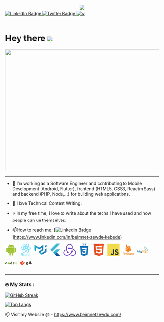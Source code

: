 <div id="header" align="center">
  <img src="https://media.giphy.com/media/M9gbBd9nbDrOTu1Mqx/giphy.gif" width="100"/>
</div>

<div id="badges">
  <a href="https://www.linkedin.com/in/beimnet-zewdu-kebede">
    <img src="https://img.shields.io/badge/LinkedIn-0077B5?style=for-the-badge&logo=linkedin&logoColor=white" alt="LinkedIn Badge"/>
    
  </a>
  <a href="https://twitter.com/beimnetzewduk">
    <img src="https://img.shields.io/badge/Twitter-1DA1F2?style=for-the-badge&logo=twitter&logoColor=white" alt="Twitter Badge"/>
  </a>
  
   <a href="https://beimnetzewdu.com">
    <img src="https://img.shields.io/badge/website-000000?style=for-the-badge&logo=About.me&logoColor=white" alt="w"/>
  </a>
</div>

<img src="https://komarev.com/ghpvc/?username=beimnetzewdu&style=flat-square&color=green" alt=""/>

<h1>
 Hey there 
  <img src="https://media.giphy.com/media/hvRJCLFzcasrR4ia7z/giphy.gif" width="30px"/>
</h1>

<div align="center">
  <img src="https://media.giphy.com/media/dWesBcTLavkZuG35MI/giphy.gif" width="600" height="400"/>
</div>

---

- :telescope: I’m working as a Software Engineer and contributing to Mobile Development (Android, Flutter), frontend (HTML5, CSS3, Reactm Sass) and backend (PHP, Node,...) for building web applications.

- :seedling: I love Technical Content Writing.

- :zap: In my free time, I love to write about the techs I have used and how people can ue themselves.

- :mailbox:How to reach me: [![Linkedin Badge](https://img.shields.io/badge/-kakbar-blue?style=flat&logo=Linkedin&logoColor=white)]https://www.linkedin.com/in/beimnet-zewdu-kebede)

<div>
  <img src="https://github.com/devicons/devicon/blob/master/icons/android/android-original.svg" title="Java" alt="Java" width="40" height="40"/>&nbsp;
  <img src="https://github.com/devicons/devicon/blob/master/icons/react/react-original-wordmark.svg" title="React" alt="React" width="40" height="40"/>&nbsp;
  <img src="https://github.com/devicons/devicon/blob/master/icons/materialui/materialui-original.svg" title="Material UI" alt="Material UI" width="40" height="40"/>&nbsp;
  <img src="https://github.com/devicons/devicon/blob/master/icons/flutter/flutter-original.svg" title="Flutter" alt="Flutter" width="40" height="40"/>&nbsp;
  <img src="https://github.com/devicons/devicon/blob/master/icons/redux/redux-original.svg" title="Redux" alt="Redux " width="40" height="40"/>&nbsp;
  <img src="https://github.com/devicons/devicon/blob/master/icons/css3/css3-plain-wordmark.svg"  title="CSS3" alt="CSS" width="40" height="40"/>&nbsp;
  <img src="https://github.com/devicons/devicon/blob/master/icons/html5/html5-original.svg" title="HTML5" alt="HTML" width="40" height="40"/>&nbsp;
  <img src="https://github.com/devicons/devicon/blob/master/icons/javascript/javascript-original.svg" title="JavaScript" alt="JavaScript" width="40" height="40"/>&nbsp;
  <img src="https://github.com/devicons/devicon/blob/master/icons/firebase/firebase-plain-wordmark.svg" title="Firebase" alt="Firebase" width="40" height="40"/>&nbsp;
  <img src="https://github.com/devicons/devicon/blob/master/icons/mysql/mysql-original-wordmark.svg" title="MySQL"  alt="MySQL" width="40" height="40"/>&nbsp;
  <img src="https://github.com/devicons/devicon/blob/master/icons/nodejs/nodejs-original-wordmark.svg" title="NodeJS" alt="NodeJS" width="40" height="40"/>&nbsp;
  <img src="https://github.com/devicons/devicon/blob/master/icons/git/git-original-wordmark.svg" title="Git" **alt="Git" width="40" height="40"/>
</div>

---

### :fire: My Stats :

[![GitHub Streak](http://github-readme-streak-stats.herokuapp.com?user=beimnetzewdu&theme=dark&background=000000)](https://git.io/streak-stats)

[![Top Langs](https://github-readme-stats.vercel.app/api/top-langs/?username=beimnetzewdu&layout=compact&theme=vision-friendly-dark)](https://github.com/anuraghazra/github-readme-stats)

📫 Visit my Website @ - https://www.beimnetzewdu.com/

<!---
BeimnetZ/BeimnetZ is a ✨ special ✨ repository because its `README.md` (this file) appears on your GitHub profile.
You can click the Preview link to take a look at your changes.
--->
